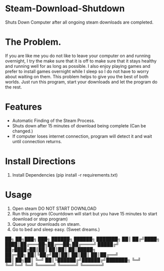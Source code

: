 # Steam-Download-Shutdown
Shuts Down Computer after all ongoing steam downloads are completed.


# The Problem.
If you are like me you do not like to leave your computer on and running overnight, I try the make sure that it is off to make sure that it stays healthy and running well for as
long as possible. I also enjoy playing games and prefer to install games overnight while I sleep so I do not have to worry about waiting on them. This problem helps to give you 
the best of both worlds. Just run this program, start your downloads and let the program do the rest. 

# Features
- Automatic Finding of the Steam Process.
- Shuts down after 15 minutes of download being complete (Can be changed.)
- If computer loses internet connection, program will detect it and wait until connection returns.

# Install Directions
1. Install Dependencies (pip install -r requirements.txt)

# Usage
1. Open steam DO NOT START DOWNLOAD
2. Run this program (Countdown will start but you have 15 minutes to start download or stop program)
3. Queue your downloads on steam.
4. Go to bed and sleep easy. (Sweet dreams.)


██╗  ██╗███╗   ███╗ ██████╗ ██████╗ ███████╗
██║ ██╔╝████╗ ████║██╔═══██╗██╔══██╗██╔════╝
█████╔╝ ██╔████╔██║██║   ██║██║  ██║█████╗  
██╔═██╗ ██║╚██╔╝██║██║   ██║██║  ██║██╔══╝  
██║  ██╗██║ ╚═╝ ██║╚██████╔╝██████╔╝███████╗
╚═╝  ╚═╝╚═╝     ╚═╝ ╚═════╝ ╚═════╝ ╚══════╝
